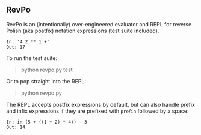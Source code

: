 RevPo
-----

RevPo is an (intentionally) over-engineered evaluator and REPL for reverse Polish (aka postfix) notation expressions (test suite included).

    In: '4 2 ** 1 +'
    Out: 17

To run the test suite:
> python revpo.py test

Or to pop straight into the REPL:
> python revpo.py

The REPL accepts postfix expressions by default, but can also handle
prefix and infix expressions if they are prefixed with `pre`/`in`
followed by a space:

    In: in (5 + ((1 + 2) * 4)) - 3
    Out: 14
